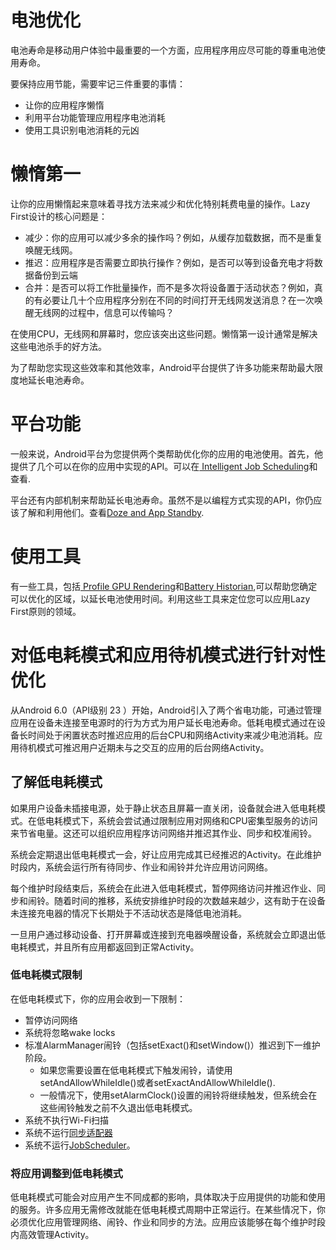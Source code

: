 # 电池优化

 电池寿命是移动用户体验中最重要的一个方面，应用程序用应尽可能的尊重电池使用寿命。

 要保持应用节能，需要牢记三件重要的事情：

- 让你的应用程序懒惰
- 利用平台功能管理应用程序电池消耗
- 使用工具识别电池消耗的元凶

# 懒惰第一

 让你的应用懒惰起来意味着寻找方法来减少和优化特别耗费电量的操作。Lazy First设计的核心问题是：

- 减少：你的应用可以减少多余的操作吗？例如，从缓存加载数据，而不是重复唤醒无线网。
- 推迟：应用程序是否需要立即执行操作？例如，是否可以等到设备充电才将数据备份到云端
- 合并：是否可以将工作批量操作，而不是多次将设备置于活动状态？例如，真的有必要让几十个应用程序分别在不同的时间打开无线网发送消息？在一次唤醒无线网的过程中，信息可以传输吗？

 在使用CPU，无线网和屏幕时，您应该突出这些问题。懒惰第一设计通常是解决这些电池杀手的好方法。

 为了帮助您实现这些效率和其他效率，Android平台提供了许多功能来帮助最大限度地延长电池寿命。

# 平台功能

 一般来说，Android平台为您提供两个类帮助优化你的应用的电池使用。首先，他提供了几个可以在你的应用中实现的API。可以在[ Intelligent Job Scheduling](https://developer.android.com/topic/performance/scheduling.html)和[]()查看.

 平台还有内部机制来帮助延长电池寿命。虽然不是以编程方式实现的API，你仍应该了解和利用他们。查看[Doze and App Standby](https://developer.android.com/training/monitoring-device-state/doze-standby.html).

# 使用工具

 有一些工具，包括[ Profile GPU Rendering](https://developer.android.com/studio/profile/inspect-gpu-rendering.html#profile_rendering)和[Battery Historian](https://github.com/google/battery-historian),可以帮助您确定可以优化的区域，以延长电池使用时间。利用这些工具来定位您可以应用Lazy First原则的领域。

# 对低电耗模式和应用待机模式进行针对性优化

 从Android 6.0（API级别 23 ）开始，Android引入了两个省电功能，可通过管理应用在设备未连接至电源时的行为方式为用户延长电池寿命。低耗电模式通过在设备长时间处于闲置状态时推迟应用的后台CPU和网络Activity来减少电池消耗。应用待机模式可推迟用户近期未与之交互的应用的后台网络Activity。

## 了解低电耗模式

 如果用户设备未插接电源，处于静止状态且屏幕一直关闭，设备就会进入低电耗模式。在低电耗模式下，系统会尝试通过限制应用对网络和CPU密集型服务的访问来节省电量。这还可以组织应用程序访问网络并推迟其作业、同步和校准闹铃。

 系统会定期退出低电耗模式一会，好让应用完成其已经推迟的Activity。在此维护时段内，系统会运行所有待同步、作业和闹铃并允许应用访问网络。

 每个维护时段结束后，系统会在此进入低电耗模式，暂停网络访问并推迟作业、同步和闹铃。随着时间的推移，系统安排维护时段的次数越来越少，这有助于在设备未连接充电器的情况下长期处于不活动状态是降低电池消耗。

 一旦用户通过移动设备、打开屏幕或连接到充电器唤醒设备，系统就会立即退出低电耗模式，并且所有应用都返回到正常Activity。

### 低电耗模式限制

 在低电耗模式下，你的应用会收到一下限制：

- 暂停访问网络
- 系统将忽略wake locks
- 标准AlarmManager闹铃（包括setExact()和setWindow()）推迟到下一维护阶段。
	- 如果您需要设置在低电耗模式下触发闹铃，请使用setAndAllowWhileIdle()或者setExactAndAllowWhileIdle().
	- 一般情况下，使用setAlarmClock()设置的闹铃将继续触发，但系统会在这些闹铃触发之前不久退出低电耗模式。
- 系统不执行Wi-Fi扫描
- 系统不运行[同步适配器](https://developer.android.com/reference/android/content/AbstractThreadedSyncAdapter.html)
- 系统不运行[JobScheduler](https://developer.android.com/reference/android/app/job/JobScheduler.html)。

### 将应用调整到低电耗模式

 低电耗模式可能会对应用产生不同成都的影响，具体取决于应用提供的功能和使用的服务。许多应用无需修改就能在低电耗模式周期中正常运行。在某些情况下，你必须优化应用管理网络、闹铃、作业和同步的方法。应用应该能够在每个维护时段内高效管理Activity。

 